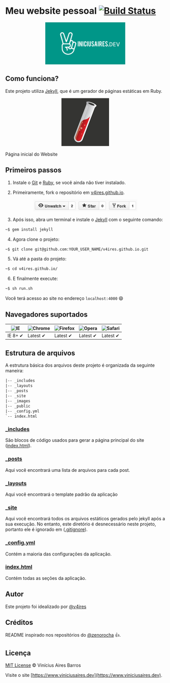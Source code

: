 # Meu website pessoal [![Build Status](https://travis-ci.org/v4ires/v4ires.github.io.svg?branch=master)](https://travis-ci.org/v4ires/v4ires.github.io)

<p align="center"><img src="assets/images/logo-social.png" width="50%" /></p>

## Como funciona?

Este projeto utiliza [Jekyll](http://jekyllrb.com/), que é um gerador de páginas estáticas em Ruby.

<p align="center"><img src="assets/images/jekyll_logo.jpg"/></p>

<caption>Página inicial do Website</caption>

## Primeiros passos

1. Instale o [Git](http://git-scm.com/downloads) e [Ruby](http://www.ruby-lang.org/pt/downloads/), se você ainda não tiver instalado.

2. Primeiramente, fork o repositório em [v4ires.github.io](https://github.com/v4ires/v4ires.github.io).

<p align="center"><img src="assets/images/fork.png" /></p>

3. Após isso, abra um terminal e instale o [Jekyll](http://jekyllrb.com/) com o seguinte comando:

```sh
~$ gem install jekyll
```

4. Agora clone o projeto:

```sh
~$ git clone git@github.com:YOUR_USER_NAME/v4ires.github.io.git
```

5. Vá até a pasta do projeto:

```sh
~$ cd v4ires.github.io/
```

6. E finalmente execute:

```sh
~$ sh run.sh
```

Você terá acesso ao site no endereço `localhost:4000` :smile:

## Navegadores suportados

![IE](https://cloud.githubusercontent.com/assets/398893/3528325/20373e76-078e-11e4-8e3a-1cb86cf506f0.png) | ![Chrome](https://cloud.githubusercontent.com/assets/398893/3528328/23bc7bc4-078e-11e4-8752-ba2809bf5cce.png) | ![Firefox](https://cloud.githubusercontent.com/assets/398893/3528329/26283ab0-078e-11e4-84d4-db2cf1009953.png) | ![Opera](https://cloud.githubusercontent.com/assets/398893/3528330/27ec9fa8-078e-11e4-95cb-709fd11dac16.png) | ![Safari](https://cloud.githubusercontent.com/assets/398893/3528331/29df8618-078e-11e4-8e3e-ed8ac738693f.png)
--- | --- | --- | --- | --- |
IE 8+ ✔ | Latest ✔ | Latest ✔ | Latest ✔ | Latest ✔ |

## Estrutura de arquivos

A estrutura básica dos arquivos deste projeto é organizada da seguinte maneira:

```
|-- _includes
|-- _layouts
|-- _posts
|-- _site
|-- _images
|-- _public
|-- _config.yml
`-- index.html
```

### [_includes](https://github.com/v4ires/v4ires.github.io/tree/master/_includes)

São blocos de código usados para gerar a página principal do site ([index.html](https://github.com/v4ires/v4ires.github.io/blob/master/index.html)).

### [_posts](https://github.com/v4ires/v4ires.github.io/tree/master/_posts)

Aqui você encontrará uma lista de arquivos para cada post.

### [_layouts](https://github.com/v4ires/v4ires.github.io/tree/master/_layouts)

Aqui você encontrará o template padrão da aplicação

### [_site](https://github.com/v4ires/v4ires.github.io/tree/master/_site)

Aqui você encontrará todos os arquivos estáticos gerados pelo jekyll após a sua execução. No entanto, este diretório é desnecessário neste projeto, portanto ele é ignorado em ([.gitignore](https://github.com/v4ires/v4ires.github.io/blob/master/.gitignore)).

### [_config.yml](https://github.com/v4ires/v4ires.github.io/blob/master/_config.yml)

Contém a maioria das configurações da aplicação.

### [index.html](https://github.com/v4ires/v4ires.github.io/blob/master/index.html)

Contém todas as seções da aplicação.

## Autor

Este projeto foi idealizado por [@v4ires](https://www.github.com/v4ires)

## Créditos

README inspirado nos repositórios do [@zenorocha](https://github.com/zenorocha) :+1:.

## Licença

[MIT License](https://www.viniciusaires.dev/mit) © Vinícius Aires Barros

Visite o site [https://www.viniciusaires.dev](https://www.viniciusaires.dev).
